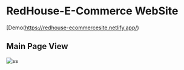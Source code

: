# RedHouse-E-Commerce WebSite
[Demo(https://redhouse-ecommercesite.netlify.app/)

## Main Page View
![ss](https://user-images.githubusercontent.com/98126723/213181764-42198986-6dce-40a7-a005-65a2bd42ba38.png)

